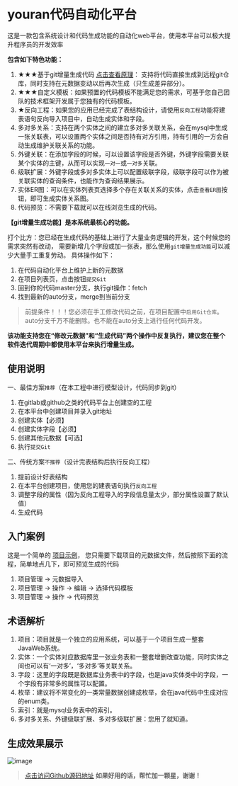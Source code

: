 # youran代码自动化平台

这是一款包含系统设计和代码生成功能的自动化web平台，使用本平台可以极大提升程序员的开发效率

**包含如下特色功能：**
1. ★★★基于git增量生成代码
<a href="https://github.com/cai3178940/youran/blob/master/doc/IncrementalGeneration.md" target="_blank">点击查看原理</a>：
支持将代码直接生成到远程git仓库，同时支持在元数据变动以后再次生成（只生成差异部分）。
2. ★★★自定义模板：如果预置的代码模板不能满足您的需求，可基于您自己团队的技术框架开发属于您独有的代码模板。
3. ★反向工程：如果您的应用已经完成了表结构设计，请使用`反向工程`功能将建表语句反向导入项目中，自动生成实体和字段。
4. 多对多关系：支持在两个实体之间的建立多对多关联关系，会在mysql中生成一张关联表，可以设置两个实体之间是否持有对方引用，持有引用的一方会自动生成维护关联关系的功能。
5. 外键关联：在添加字段的时候，可以设置该字段是否外键，外键字段需要关联某个实体的主键，从而可以实现`一对一`或`一对多`关联。
6. 级联扩展：外键字段或多对多实体上可以配置级联字段，级联字段可以作为被关联实体的查询条件，也能作为查询结果展示。
7. 实体ER图：可以在实体列表页选择多个存在关联关系的实体，点击`查看ER图`按钮，即可生成实体关系图。
8. 代码预览：不需要下载就可以在线浏览生成的代码。

**【git增量生成功能】是本系统最核心的功能。**

打个比方：您已经在生成代码的基础上进行了大量业务逻辑的开发，这个时候您的需求突然有改动，
需要新增几个字段或加一张表，那么使用`git增量生成功能`可以减少大量手工重复劳动。
具体操作如下：

1. 在代码自动化平台上维护上新的元数据
2. 在项目列表页，点击按钮`提交Git`
3. 回到你的代码master分支，执行git操作：fetch
4. 找到最新的auto分支，merge到当前分支

> 前提条件！！！您必须在手工修改代码之前，在项目配置中`启用Git仓库`。
> auto分支千万不能删除。也不能在auto分支上进行任何代码开发。


**该功能支持您在“修改元数据”和“生成代码”两个操作中反复执行，建议您在整个软件迭代周期中都使用本平台来执行增量生成。**


## 使用说明

一、最佳方案`推荐`（在本工程中进行模型设计，代码同步到git）

1. 在gitlab或github之类的代码平台上创建空的工程
2. 在本平台中创建项目并录入git地址
3. 创建实体【必须】
4. 创建实体字段【必须】
5. 创建其他元数据【可选】
6. 执行`提交Git`


二、传统方案`不推荐`（设计完表结构后执行反向工程）

1. 提前设计好表结构
2. 在本平台创建项目，使用您的建表语句执行`反向工程`
3. 调整字段的属性（因为反向工程导入的字段信息量太少，部分属性设置了默认值）
4. 生成代码

## 入门案例

这是一个简单的
<a href="https://github.com/cai3178940/youran/releases/tag/v.3.0.0" target="_blank">项目示例</a>，
您只需要下载项目的元数据文件，然后按照下面的流程，简单地点几下，即可预览生成的代码

1. 项目管理 -> 元数据导入
2. 项目管理 -> 操作 -> 编辑 -> 选择代码模板
3. 项目管理 -> 操作 -> 代码预览


## 术语解析

1. 项目：项目就是一个独立的应用系统，可以基于一个项目生成一整套JavaWeb系统。
2. 实体：一个实体对应数据库里一张业务表和一整套增删改查功能，同时实体之间也可以有‘一对多’，‘多对多’等关联关系。
3. 字段：这里的字段既是数据库业务表中的字段，也是java实体类中的字段，一个字段有非常多的属性可以配置。
4. 枚举：建议将不常变化的一类常量数据创建成枚举，会在java代码中生成对应的enum类。
5. 索引：就是mysql业务表中的索引。
6. 多对多关系、外键级联扩展、多对多级联扩展：您用了就知道。

## 生成效果展示

![image](http://q2heisygm.bkt.clouddn.com/FowCy3cYMStF8P61bwbOdRsJ2RlO)

> <a href="https://github.com/cai3178940/youran" target="_blank">点击访问Github源码地址</a>
> **如果好用的话，帮忙加一颗星，谢谢！**

